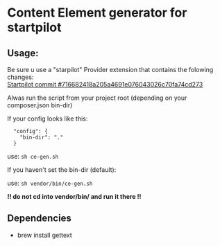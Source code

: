 # Content Element generator for startpilot

## Usage:

Be sure u use a "starpilot" Provider extension that contains the folowing changes:  
[Startpilot commit #716682418a205a4691e076043026c70fa74cd273](https://github.com/misterboe/startpilot/commit/716682418a205a4691e076043026c70fa74cd273)

Alwas run the script from your project root (depending on your composer.json bin-dir)

If your config looks like this: 

```
  "config": {
    "bin-dir": "."
  }
```
use: `sh ce-gen.sh` 

If you haven't set the bin-dir (default):

use: `sh vendor/bin/ce-gen.sh`

**!! do not cd into vendor/bin/ and run it there !!**

## Dependencies

* brew install gettext
